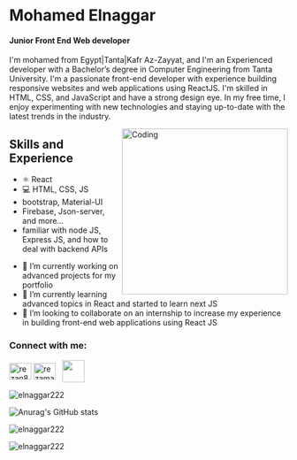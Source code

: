 
# Mohamed Elnaggar
#### Junior Front End Web developer 

I'm mohamed from Egypt|Tanta|Kafr Az-Zayyat, and I'm an Experienced developer with a Bachelor’s degree in Computer Engineering from Tanta University. 
I'm a passionate front-end developer with experience building responsive websites and web applications using ReactJS. I'm skilled in HTML, CSS, and JavaScript and have a strong design eye. In my free time, I enjoy experimenting with new technologies and staying up-to-date with the latest trends in the industry.

<img align="right" alt="Coding" width="300" src="https://media.licdn.com/dms/image/D5612AQGOmwfIE5mlWA/article-cover_image-shrink_720_1280/0/1674617947228?e=2147483647&v=beta&t=FTU_isQ6VYfV5D_ueFHPWvT8ZqgDeJG3yr8Mi8lpfk0" />

## Skills and Experience 
* ⚛ React
* 💻 HTML, CSS, JS
* bootstrap, Material-UI
* Firebase, Json-server, and more...
* familiar with node JS, Express JS, and how to deal with backend APIs
  
- 🔭 I’m currently working on advanced projects for my portfolio 
- 🌱 I’m currently learning advanced topics in React and started to learn next JS  
- 👯 I’m looking to collaborate on an internship to increase my experience in building front-end web applications using React JS  


<h3 align="left">Connect with me:</h3>
<p align="left">
<a href="https://www.linkedin.com/in/eng-elnaggar/" target="blank"><img align="center" src="https://raw.githubusercontent.com/rahuldkjain/github-profile-readme-generator/master/src/images/icons/Social/linked-in-alt.svg" alt="rezan8r" height="30" width="40" /></a>
<a href="https://www.facebook.com/mohamed.elnaggar.7370013?mibextid=ZbWKwL" target="blank"><img align="center" src="https://raw.githubusercontent.com/rahuldkjain/github-profile-readme-generator/master/src/images/icons/Social/facebook.svg" alt="rezamavoir" height="30" width="40" /></a>
<a>&nbsp;</a>
<a href="mailto:mohamedelnaggar486@gmail.com?"><img align="center"  height="40" width="40" src="https://cdn4.iconfinder.com/data/icons/social-media-logos-6/512/112-gmail_email_mail-512.png"/></a> 
</p>  

<p align="left"> <img src="https://komarev.com/ghpvc/?username=elnaggar222&label=Profile%20views&color=0e75b6&style=flat" alt="elnaggar222" /> </p>

![Anurag's GitHub stats](https://github-readme-stats.vercel.app/api?username=Elnaggar222&show_icons=true&theme=transparent)

<p><img align="center" src="https://github-readme-stats.vercel.app/api/top-langs?username=elnaggar222&show_icons=true&locale=en&layout=compact&theme=transparent" alt="elnaggar222" /></p>

<p><img align="center" src="https://github-readme-streak-stats.herokuapp.com/?user=elnaggar222&theme=transparent" alt="elnaggar222" /></p>








